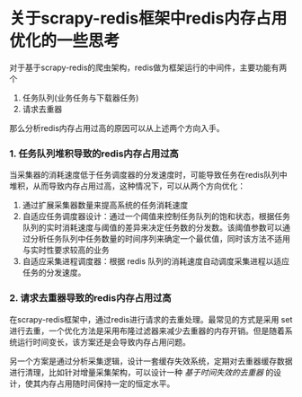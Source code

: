 # 关于scrapy-redis框架中redis内存占用优化的一些思考

对于基于scrapy-redis的爬虫架构，redis做为框架运行的中间件，主要功能有两个

1. 任务队列(业务任务与下载器任务)
2. 请求去重器

那么分析redis内存占用过高的原因可以从上述两个方向入手。

### 1. 任务队列堆积导致的redis内存占用过高
当采集器的消耗速度低于任务调度器的分发速度时，可能导致任务在redis队列中堆积，从而导致内存占用过高，这种情况下，可以从两个方向优化：
1. 通过扩展采集器数量来提高系统的任务消耗速度
2. 自适应任务调度器设计：通过一个阈值来控制任务队列的饱和状态，根据任务队列的实时消耗速度与阈值的差异来决定任务数的分发数。该阈值参数可以通过分析任务队列中任务数量的时间序列来确定一个最优值，同时该方法不适用与实时性要求较高的业务
3. 自适应采集进程调度器：根据 redis 队列的消耗速度自动调度采集进程以适应任务的分发速度。

### 2. 请求去重器导致的redis内存占用过高
在scrapy-redis框架中，通过redis进行请求的去重处理。最常见的方式是采用 set 进行去重，一个优化方法是采用布隆过滤器来减少去重器的内存开销。但是随着系统运行时间变长，该方案还是会导致内存占用问题。

另一个方案是通过分析采集逻辑，设计一套缓存失效系统，定期对去重器缓存数据进行清理，比如针对增量采集架构，可以设计一种 *基于时间失效的去重器* 的设计，使其内存占用随时间保持一定的恒定水平。

